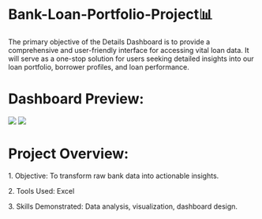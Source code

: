 # Bank-Loan-Portfolio-Project📊

The primary objective of the Details Dashboard is to provide a comprehensive and user-friendly interface for accessing vital loan data. It will serve as a one-stop solution for users seeking detailed insights into our loan portfolio, borrower profiles, and loan performance.

<h1>Dashboard Preview:</h1>
<img src="![Uploading Screenshot (104).png…]()">
<img src="![Screenshot (105)](https://github.com/user-attachments/assets/0fccff7d-2c0c-40d6-93bd-4f80e0d5b677)">


<h1>Project Overview:</h1>
<p>1. Objective: To transform raw bank data into actionable insights.</p>
<p>2. Tools Used: Excel</p>
<p>3. Skills Demonstrated: Data analysis, visualization, dashboard design.</p>








